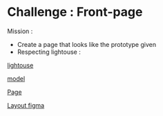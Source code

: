 # Challenge : Front-page

Mission :

- Create a page that looks like the prototype given
- Respecting lightouse : 

[lightouse](public/Lightouse.PNG)

[model](public/woodStock.png)


[Page](https://zakariaselassi.github.io/wood-page/)

[Layout figma ](https://www.figma.com/proto/fB6MeHVqXD5Gd9qzMPpzOc/WoodSock?node-id=0%3A2&scaling=min-zoom)
